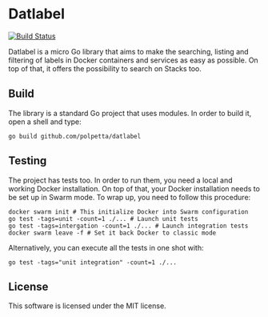 Datlabel
===

[![Build Status](https://travis-ci.org/Polpetta/datlabel.svg?branch=master)](https://travis-ci.org/Polpetta/datlabel)

Datlabel is a micro Go library that aims to make the searching, listing and
filtering of labels in Docker containers and services as easy as possible.
On top of that, it offers the possibility to search on Stacks too.

## Build
The library is a standard Go project that uses modules. In order to build it,
open a shell and type:
```shell script
go build github.com/polpetta/datlabel
```

## Testing
The project has tests too. In order to run them, you need a local and
working Docker installation. On top of that, your Docker installation needs
to be set up in Swarm mode. To wrap up, you need to follow this procedure:
```shell script
docker swarm init # This initialize Docker into Swarm configuration
go test -tags=unit -count=1 ./... # Launch unit tests
go test -tags=intergation -count=1 ./... # Launch integration tests
docker swarm leave -f # Set it back Docker to classic mode
```

Alternatively, you can execute all the tests in one shot with:
```shell script
go test -tags="unit integration" -count=1 ./...
```

## License

This software is licensed under the MIT license.
